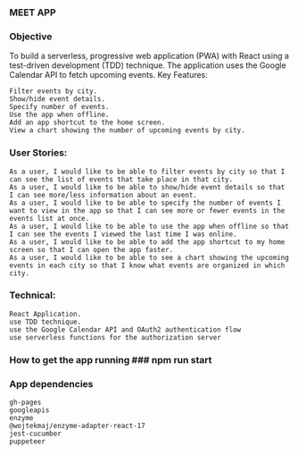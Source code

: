 ### MEET APP ###


### Objective

To build a serverless, progressive web application (PWA) with React using a test-driven development (TDD) technique. The application uses the Google Calendar API to fetch upcoming events.
Key Features:

    Filter events by city.
    Show/hide event details.
    Specify number of events.
    Use the app when offline.
    Add an app shortcut to the home screen.
    View a chart showing the number of upcoming events by city.

### User Stories:

    As a user, I would like to be able to filter events by city so that I can see the list of events that take place in that city.
    As a user, I would like to be able to show/hide event details so that I can see more/less information about an event.
    As a user, I would like to be able to specify the number of events I want to view in the app so that I can see more or fewer events in the events list at once.
    As a user, I would like to be able to use the app when offline so that I can see the events I viewed the last time I was online.
    As a user, I would like to be able to add the app shortcut to my home screen so that I can open the app faster.
    As a user, I would like to be able to see a chart showing the upcoming events in each city so that I know what events are organized in which city.

### Technical:

    React Application.
    use TDD technique.
    use the Google Calendar API and OAuth2 authentication flow
    use serverless functions for the authorization server

### How to get the app running ### npm run start ###

### App dependencies

    gh-pages
    googleapis
    enzyme
    @wojtekmaj/enzyme-adapter-react-17
    jest-cucumber
    puppeteer
